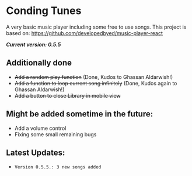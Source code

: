 # Conding Tunes

A very basic music player including some free to use songs. This project is based on: https://github.com/developedbyed/music-player-react

***Current version: 0.5.5***

## Additionally done

- ~~Add a random play function~~ (Done, Kudos to Ghassan Aldarwish!)
- ~~Add a function to loop current song infinitely~~ (Done, Kudos again to Ghassan Aldarwish!)
- ~~Add a button to close Library in mobile view~~

## Might be added sometime in the future:

- Add a volume control
- Fixing some small remaining bugs

## Latest Updates:

- `Version 0.5.5.: 3 new songs added`